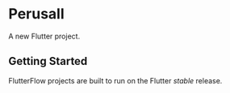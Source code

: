 # Perusall

A new Flutter project.

## Getting Started

FlutterFlow projects are built to run on the Flutter _stable_ release.

